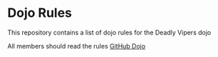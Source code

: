 Dojo Rules
==========

This repository contains a list of dojo rules for the Deadly Vipers dojo

All members should read the rules
[GitHub Dojo]("https://github.com/deadlyvipers")
